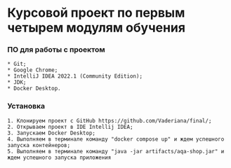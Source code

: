 # Курсовой проект по первым четырем модулям обучения

### ПО для работы с проектом
```
* Git;
* Google Chrome;
* IntelliJ IDEA 2022.1 (Community Edition);
* JDK;
* Docker Desktop.
```

### Установка
```
1. Клонируем проект с GitHub https://github.com/Vaderiana/final/;
2. Открываем проект в IDE Intellij IDEA;
3. Запускаем Docker Desktop;
4. Выполняем в терминале команду "docker compose up" и ждем успешного запуска контейнеров;
5. Выполняем в терминале команду "java -jar artifacts/aqa-shop.jar" и ждем успешного запуска приложения
```